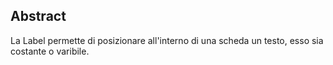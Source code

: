 ## Abstract

La Label permette di posizionare all'interno di una scheda un testo, esso sia costante o varibile.
